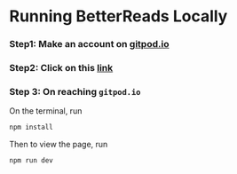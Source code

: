 
# Running BetterReads Locally   
   




### Step1: Make an account on <a target="_blank" href = "gitpod.io" > gitpod.io </a>   





### Step2: Click on this <a target="_blank" href = "https://gitpod.io/#https://github.com/Arjunzxyagent47/codeb " >link</a> 




### Step 3: On reaching `gitpod.io`   


 
On the terminal, run    



```bash
npm install
```

Then to view the page, run


```bash
npm run dev
```

